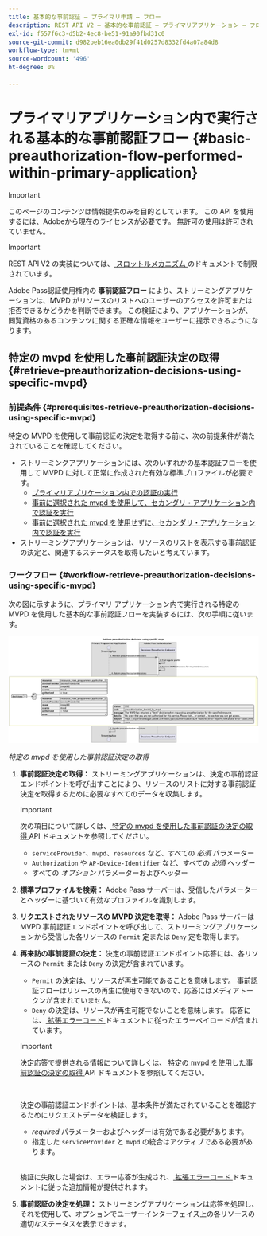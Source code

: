 ```yaml
---
title: 基本的な事前認証 – プライマリ申請 – フロー
description: REST API V2 – 基本的な事前認証 – プライマリアプリケーション – フロー
exl-id: f557f6c3-d5b2-4ec8-be51-91a90fbd31c0
source-git-commit: d982beb16ea0db29f41d0257d8332fd4a07a84d8
workflow-type: tm+mt
source-wordcount: '496'
ht-degree: 0%

---
```


# プライマリアプリケーション内で実行される基本的な事前認証フロー {#basic-preauthorization-flow-performed-within-primary-application}

>[!IMPORTANT]
>
> このページのコンテンツは情報提供のみを目的としています。 この API を使用するには、Adobeから現在のライセンスが必要です。 無許可の使用は許可されていません。

>[!IMPORTANT]
>
> REST API V2 の実装については、[ スロットルメカニズム ](/help/authentication/integration-guide-programmers/throttling-mechanism.md) のドキュメントで制限されています。

Adobe Pass認証使用権内の **事前認証フロー** により、ストリーミングアプリケーションは、MVPD がリソースのリストへのユーザーのアクセスを許可または拒否できるかどうかを判断できます。 この検証により、アプリケーションが、閲覧資格のあるコンテンツに関する正確な情報をユーザーに提示できるようになります。

## 特定の mvpd を使用した事前認証決定の取得 {#retrieve-preauthorization-decisions-using-specific-mvpd}

### 前提条件 {#prerequisites-retrieve-preauthorization-decisions-using-specific-mvpd}

特定の MVPD を使用して事前認証の決定を取得する前に、次の前提条件が満たされていることを確認してください。

* ストリーミングアプリケーションには、次のいずれかの基本認証フローを使用して MVPD に対して正常に作成された有効な標準プロファイルが必要です。
   * [プライマリアプリケーション内での認証の実行](rest-api-v2-basic-authentication-primary-application-flow.md)
   * [事前に選択された mvpd を使用して、セカンダリ・アプリケーション内で認証を実行](rest-api-v2-basic-authentication-secondary-application-flow.md)
   * [事前に選択された mvpd を使用せずに、セカンダリ・アプリケーション内で認証を実行](rest-api-v2-basic-authentication-secondary-application-flow.md)
* ストリーミングアプリケーションは、リソースのリストを表示する事前認証の決定と、関連するステータスを取得したいと考えています。

### ワークフロー {#workflow-retrieve-preauthorization-decisions-using-specific-mvpd}

次の図に示すように、プライマリ アプリケーション内で実行される特定の MVPD を使用した基本的な事前認証フローを実装するには、次の手順に従います。

![ 特定の mvpd を使用した事前認証決定の取得 ](../../../../../assets/rest-api-v2/flows/basic-access-flows/rest-api-v2-retrieve-preauthorization-decisions-within-primary-application-using-specific-mvpd.png)

*特定の mvpd を使用した事前認証決定の取得*

1. **事前認証決定の取得：** ストリーミングアプリケーションは、決定の事前認証エンドポイントを呼び出すことにより、リソースのリストに対する事前認証決定を取得するために必要なすべてのデータを収集します。

   >[!IMPORTANT]
   >
   > 次の項目について詳しくは、[ 特定の mvpd を使用した事前認証の決定の取得 ](../../apis/decisions-apis/rest-api-v2-decisions-apis-retrieve-preauthorization-decisions-using-specific-mvpd.md) API ドキュメントを参照してください。
   >
   > * `serviceProvider`、`mvpd`、`resources` など、すべての _必須_ パラメーター
   > * `Authorization` や `AP-Device-Identifier` など、すべての _必須_ ヘッダー
   > * すべての _オプション_ パラメーターおよびヘッダー

1. **標準プロファイルを検索：** Adobe Pass サーバーは、受信したパラメーターとヘッダーに基づいて有効なプロファイルを識別します。

1. **リクエストされたリソースの MVPD 決定を取得：** Adobe Pass サーバーは MVPD 事前認証エンドポイントを呼び出して、ストリーミングアプリケーションから受信した各リソースの `Permit` 定または `Deny` 定を取得します。

1. **再来訪の事前認証の決定：** 決定の事前認証エンドポイント応答には、各リソースの `Permit` または `Deny` の決定が含まれています。
   * `Permit` の決定は、リソースが再生可能であることを意味します。 事前認証フローはリソースの再生に使用できないので、応答にはメディアトークンが含まれていません。
   * `Deny` の決定は、リソースが再生可能でないことを意味します。 応答には、[ 拡張エラーコード ](../../../../features-standard/error-reporting/enhanced-error-codes.md) ドキュメントに従ったエラーペイロードが含まれています。

   >[!IMPORTANT]
   >
   > 決定応答で提供される情報について詳しくは、[ 特定の mvpd を使用した事前認証の決定の取得 ](../../apis/decisions-apis/rest-api-v2-decisions-apis-retrieve-preauthorization-decisions-using-specific-mvpd.md) API ドキュメントを参照してください。
   > 
   > <br/>
   > 
   > 決定の事前認証エンドポイントは、基本条件が満たされていることを確認するためにリクエストデータを検証します。
   >
   > * _required_ パラメーターおよびヘッダーは有効である必要があります。
   > * 指定した `serviceProvider` と `mvpd` の統合はアクティブである必要があります。
   >
   > <br/>
   > 
   > 検証に失敗した場合は、エラー応答が生成され、[ 拡張エラーコード ](../../../../features-standard/error-reporting/enhanced-error-codes.md) ドキュメントに従った追加情報が提供されます。

1. **事前認証の決定を処理：** ストリーミングアプリケーションは応答を処理し、それを使用して、オプションでユーザーインターフェイス上の各リソースの適切なステータスを表示できます。
